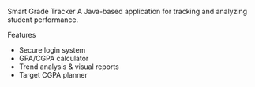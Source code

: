Smart Grade Tracker
A Java-based application for tracking and analyzing student performance.

Features
- Secure login system
- GPA/CGPA calculator
- Trend analysis & visual reports
- Target CGPA planner
